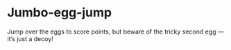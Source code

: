 # Jumbo-egg-jump
Jump over the eggs to score points, but beware of the tricky second egg — it’s just a decoy!
